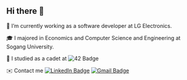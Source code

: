 <!--<div align="center">-->

## Hi there 👋
🔭 I’m currently working as a software developer at LG Electronics.

🎓 I majored in Economics and Computer Science and Engineering at Sogang University.

🌱 I studied as a cadet at ![42 Badge](https://img.shields.io/badge/seoul-000000?style=flat&logo=42&logoColor=white)

✉️ Contact me 
[![LinkedIn Badge](http://img.shields.io/badge/-LinkedIn-0072b1?style=flat&logo=linkedin&link=https://www.linkedin.com/in/rainshower/)](https://www.linkedin.com/in/rainshower/)
[![Gmail Badge](https://img.shields.io/badge/Gmail-D14836?style=flat&logo=Gmail&logoColor=white)](mailto:yoohoo030@gmail.com)
<!--
[![seoshin's 42 stats](https://badge42.vercel.app/api/v2/cl56gccpe001109mava0fxil5/stats?cursusId=21&coalitionId=88)](https://github.com/JaeSeoKim/badge42)

### ✏ solved.ac
[![Solved.ac Profile](http://mazassumnida.wtf/api/v2/generate_badge?boj=yoohoo030)](https://solved.ac/yoohoo030/)

![Anurag's github stats](https://github-readme-stats.vercel.app/api?username=rainshowerr)
![Top Langs](https://github-readme-stats.vercel.app/api/top-langs/?username=rainshowerr&layout=compact)
-->
